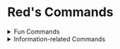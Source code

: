 # Red's Commands
<details>
<summary>Fun Commands</summary>
  <strong>r.dadjoke</strong>: fetches a random dad joke from the <a href="https://icanhazdadjoke.com/api">icanhazdadjoke API!</a>
  <br />
  <strong>r.ascii</strong>: converts the input text to ascii art!
  <br />
  <strong>r.howgay</strong>: tells you how gay you are lol
  <br />
  <strong>r.8ball [QUESTION]</strong>: the magical 8-ball can predict your fate
  <br />
  <strong>r.nuke</strong>: spam-pings the owner of whatever server you run it in; not really a nuke lol
</details>

<details>
<summary>Information-related Commands</summary>
  <strong>r.ping</strong>: tells you your ping
  <br />
  <strong>r.crypto</strong>: fetches crypto prices with the <a href="https://www.cryptocompare.com/">CryptoCompare</a> API
  <br />
  <strong>r.servinfo</strong>: gets information about the current server
  <br />
  <strong>r.disc-hacks</strong>: provides you with a list of Discord's vulnerabilities
  <br />
  <strong>r.userinfo [USERID]</strong>: gets information about a certain user with a custom <a href="https://discordid.13-05.repl.co/">discord.id</a> API
</details>
